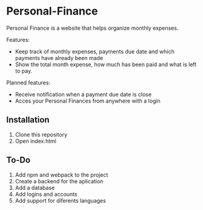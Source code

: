 # Personal-Finance

Personal Finance is a website that helps organize monthly expenses.

Features:
* Keep track of monthly expenses, payments due date and which payments have already been made
* Show the total month expense, how much has been paid and what is left to pay.

Planned features:
* Receive notification when a payment due date is close
* Acces your Personal Finances from anywhere with a login

## Installation
1. Clone this repository
2. Open index.html

## To-Do
1. Add npm and webpack to the project
2. Create a backend for the aplication
3. Add a database
4. Add logins and accounts
5. Add support for diferents languages
